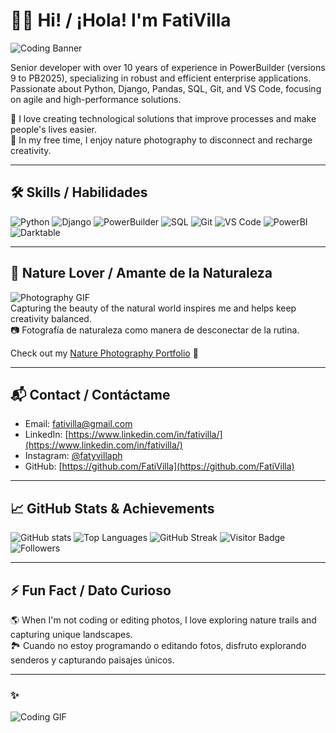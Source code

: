 # 👩‍💻 Hi! / ¡Hola! I'm FatiVilla

![Coding Banner](https://media4.giphy.com/media/v1.Y2lkPTc5MGI3NjExc2M5cHVnczE4eG9yaWZ0b2R5bWZ6dHJ0dHV1N2Z6bHI3MTR1bTdoYyZlcD12MV9pbnRlcm5hbF9naWZfYnlfaWQmY3Q9Zw/okFG5aJWqRGMYXoKTD/giphy.gif)

Senior developer with over 10 years of experience in PowerBuilder (versions 9 to PB2025), specializing in robust and efficient enterprise applications. Passionate about Python, Django, Pandas, SQL, Git, and VS Code, focusing on agile and high-performance solutions.

🌱 I love creating technological solutions that improve processes and make people's lives easier.  
📸 In my free time, I enjoy nature photography to disconnect and recharge creativity.

---

## 🛠️ Skills / Habilidades

![Python](https://img.shields.io/badge/Python-3776AB?style=for-the-badge&logo=python&logoColor=white)
![Django](https://img.shields.io/badge/Django-092E20?style=for-the-badge&logo=django&logoColor=white)
![PowerBuilder](https://img.shields.io/badge/PowerBuilder-FF6600?style=for-the-badge&logo=none&logoColor=white)
![SQL](https://img.shields.io/badge/SQL-00758F?style=for-the-badge&logo=sqlite&logoColor=white)
![Git](https://img.shields.io/badge/Git-F05032?style=for-the-badge&logo=git&logoColor=white)
![VS Code](https://img.shields.io/badge/VS%20Code-007ACC?style=for-the-badge&logo=visual-studio-code&logoColor=white)
![PowerBI](https://img.shields.io/badge/PowerBI-F2C811?style=for-the-badge&logo=microsoft-powerbi&logoColor=white)
![Darktable](https://img.shields.io/badge/Darktable-2E2E2E?style=for-the-badge&logo=none&logoColor=white)

---

## 🌿 Nature Lover / Amante de la Naturaleza

![Photography GIF](https://media.giphy.com/media/xT0xeJpnrWC4XWblEk/giphy.gif)  
Capturing the beauty of the natural world inspires me and helps keep creativity balanced.  
📷 Fotografía de naturaleza como manera de desconectar de la rutina.  

Check out my [Nature Photography Portfolio](https://www.instagram.com/fatyvillaph/) 🌄

---

## 📬 Contact / Contáctame

- Email: fativilla@gmail.com  
- LinkedIn: [https://www.linkedin.com/in/fativilla/](https://www.linkedin.com/in/fativilla/)  
- Instagram: [@fatyvillaph](https://www.instagram.com/fatyvillaph/)  
- GitHub: [https://github.com/FatiVilla](https://github.com/FatiVilla)

---

## 📈 GitHub Stats & Achievements

![GitHub stats](https://github-readme-stats.vercel.app/api?username=FatiVilla&show_icons=true&hide_title=true&count_private=true&hide=prs)
![Top Languages](https://github-readme-stats.vercel.app/api/top-langs/?username=FatiVilla&layout=compact&hide=html)
![GitHub Streak](https://streak-stats.demolab.com?user=FatiVilla&theme=dark)
![Visitor Badge](https://komarev.com/ghpvc/?username=FatiVilla&color=brightgreen)
![Followers](https://img.shields.io/github/followers/FatiVilla?style=social)

---

## ⚡ Fun Fact / Dato Curioso

🌎 When I'm not coding or editing photos, I love exploring nature trails and capturing unique landscapes.  
🏞️ Cuando no estoy programando o editando fotos, disfruto explorando senderos y capturando paisajes únicos.

---

### ✨
![Coding GIF](https://media3.giphy.com/media/v1.Y2lkPTc5MGI3NjExb2N3azhneGg5cjVwbWVrZThycXNvN2kyM2JyOWxoeWJvcjEwcmVreCZlcD12MV9pbnRlcm5hbF9naWZfYnlfaWQmY3Q9Zw/l1Lc1Kn9hImgpx5Re/giphy.gif)  

